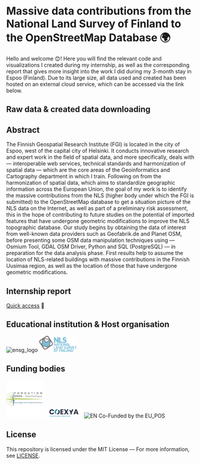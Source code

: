 # Massive data contributions from the National Land Survey of Finland to the OpenStreetMap Database :earth_africa:
Hello and welcome :blush:! Here you will find the relevant code and visualizations I created during my internship, as well as the corresponding report that gives more insight into the work I did during my 3-month stay in Espoo (Finland). Due to its large size, all data used and created has been hosted on an external cloud service, which can be accessed via the link below.

## Raw data & created data downloading

## Abstract
The Finnish Geospatial Research Institute (FGI) is located in the city of Espoo, west of the capital city of Helsinki. It conducts innovative research and expert work in the field of spatial data, and more specifically, deals with — interoperable web services, technical standards and harmonization of spatial data — which are the core areas of the Geoinformatics and Cartography department in which I train.
Following on from the harmonization of spatial data, which aims to standardize geographic information across the European Union, the goal of my work is to identify the massive contributions from the NLS (higher body under which the FGI is submitted) to the OpenStreetMap database to get a situation picture of the NLS data on the Internet, as well as part of a preliminary risk assessment, this in the hope of contributing to future studies on the potential of imported features that have undergone geometric modifications to improve the NLS topographic database.
Our study begins by obtaining the data of interest from well-known data providers such as Geofabrik.de and Planet OSM, before presenting some OSM data manipulation techniques using — Osmium Tool, GDAL OSM Driver, Python and SQL (PostgreSQL) — in preparation for the data analysis phase.
First results help to assume the location of NLS-related buildings with massive contributions in the Finnish Uusimaa region, as well as the location of those that have undergone geometric modifications.

## Internship report
[Quick access](final_report/REN-Alexys_Pluri-2023.pdf) :green_book:

## Educational institution & Host organisation
<img src="logos/1200px-Logo_ENSG_GeÌomatique_2012.svg.png" alt="ensg_logo" width="100">&nbsp;<img src="logos/NLS_logo.png" alt="NLS_logo" width="100">

## Funding bodies
<img src="logos/fondation_ensg_logo.png" alt="fondation_ensg_logo" width="100">&nbsp;<img src="logos/coexya_logo.png" alt="coexya_logo" width="100">&nbsp;<img src="EN Co-Funded by the EU_POS.png" alt="EN Co-Funded by the EU_POS" width="100">

## License
This repository is licensed under the MIT License — For more information, see [LICENSE](LICENSE).